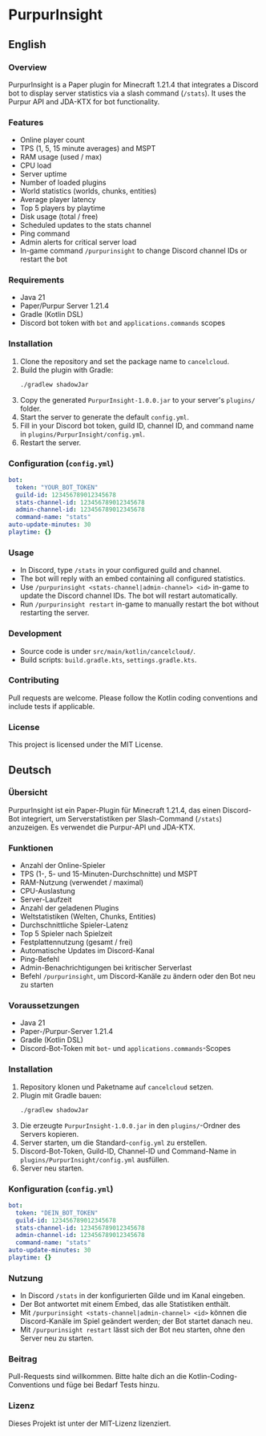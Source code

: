 # PurpurInsight



## English

### Overview
PurpurInsight is a Paper plugin for Minecraft 1.21.4 that integrates a Discord bot to display server statistics via a slash command (`/stats`). It uses the Purpur API and JDA-KTX for bot functionality.

### Features
- Online player count
- TPS (1, 5, 15 minute averages) and MSPT
- RAM usage (used / max)
- CPU load
- Server uptime
- Number of loaded plugins
- World statistics (worlds, chunks, entities)
- Average player latency
- Top 5 players by playtime
- Disk usage (total / free)
- Scheduled updates to the stats channel
- Ping command
- Admin alerts for critical server load
- In-game command `/purpurinsight` to change Discord channel IDs or restart the bot

### Requirements
- Java 21
- Paper/Purpur Server 1.21.4
- Gradle (Kotlin DSL)
- Discord bot token with `bot` and `applications.commands` scopes

### Installation
1. Clone the repository and set the package name to `cancelcloud`.
2. Build the plugin with Gradle:
   ```bash
   ./gradlew shadowJar

3. Copy the generated `PurpurInsight-1.0.0.jar` to your server's `plugins/` folder.
4. Start the server to generate the default `config.yml`.
5. Fill in your Discord bot token, guild ID, channel ID, and command name in `plugins/PurpurInsight/config.yml`.
6. Restart the server.

### Configuration (`config.yml`)

```yaml
bot:
  token: "YOUR_BOT_TOKEN"
  guild-id: 123456789012345678
  stats-channel-id: 123456789012345678
  admin-channel-id: 123456789012345678
  command-name: "stats"
auto-update-minutes: 30
playtime: {}
```

### Usage

* In Discord, type `/stats` in your configured guild and channel.
* The bot will reply with an embed containing all configured statistics.
* Use `/purpurinsight <stats-channel|admin-channel> <id>` in-game to update the Discord channel IDs. The bot will restart automatically.
* Run `/purpurinsight restart` in-game to manually restart the bot without restarting the server.

### Development

* Source code is under `src/main/kotlin/cancelcloud/`.
* Build scripts: `build.gradle.kts`, `settings.gradle.kts`.

### Contributing

Pull requests are welcome. Please follow the Kotlin coding conventions and include tests if applicable.

### License

This project is licensed under the MIT License.

## Deutsch

### Übersicht
PurpurInsight ist ein Paper-Plugin für Minecraft 1.21.4, das einen Discord-Bot integriert, um Serverstatistiken per Slash-Command (`/stats`) anzuzeigen. Es verwendet die Purpur-API und JDA-KTX.

### Funktionen
- Anzahl der Online-Spieler
- TPS (1-, 5- und 15-Minuten-Durchschnitte) und MSPT
- RAM-Nutzung (verwendet / maximal)
- CPU-Auslastung
- Server-Laufzeit
- Anzahl der geladenen Plugins
- Weltstatistiken (Welten, Chunks, Entities)
- Durchschnittliche Spieler-Latenz
- Top 5 Spieler nach Spielzeit
- Festplattennutzung (gesamt / frei)
- Automatische Updates im Discord-Kanal
- Ping-Befehl
- Admin-Benachrichtigungen bei kritischer Serverlast
- Befehl `/purpurinsight`, um Discord-Kanäle zu ändern oder den Bot neu zu starten


### Voraussetzungen
- Java 21
- Paper-/Purpur-Server 1.21.4
- Gradle (Kotlin DSL)
- Discord-Bot-Token mit `bot`- und `applications.commands`-Scopes

### Installation
1. Repository klonen und Paketname auf `cancelcloud` setzen.
2. Plugin mit Gradle bauen:
   ```bash
   ./gradlew shadowJar

3. Die erzeugte `PurpurInsight-1.0.0.jar` in den `plugins/`-Ordner des Servers kopieren.
4. Server starten, um die Standard-`config.yml` zu erstellen.
5. Discord-Bot-Token, Guild-ID, Channel-ID und Command-Name in `plugins/PurpurInsight/config.yml` ausfüllen.
6. Server neu starten.

### Konfiguration (`config.yml`)

```yaml
bot:
  token: "DEIN_BOT_TOKEN"
  guild-id: 123456789012345678
  stats-channel-id: 123456789012345678
  admin-channel-id: 123456789012345678
  command-name: "stats"
auto-update-minutes: 30
playtime: {}
```

### Nutzung

* In Discord `/stats` in der konfigurierten Gilde und im Kanal eingeben.
* Der Bot antwortet mit einem Embed, das alle Statistiken enthält.
* Mit `/purpurinsight <stats-channel|admin-channel> <id>` können die Discord-Kanäle im Spiel geändert werden; der Bot startet danach neu.
* Mit `/purpurinsight restart` lässt sich der Bot neu starten, ohne den Server neu zu starten.

### Beitrag

Pull-Requests sind willkommen. Bitte halte dich an die Kotlin-Coding-Conventions und füge bei Bedarf Tests hinzu.

### Lizenz

Dieses Projekt ist unter der MIT-Lizenz lizenziert.
